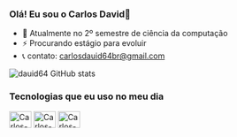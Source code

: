 ### Olá! Eu sou o Carlos David👋

- 🔭 Atualmente no 2º semestre de ciência da computação
- ⚡ Procurando estágio para evoluir
- 📞 contato: carlosdauid64br@gmail.com

![dauid64 GitHub stats](https://github-readme-stats.vercel.app/api?username=dauid64&show_icons=true&theme=radical)
### Tecnologias que eu uso no meu dia
<div>
    <img align="center" alt="Carlos-Python" height="30" width="40" src="https://cdn.jsdelivr.net/gh/devicons/devicon/icons/python/python-original.svg">
    <img align="center" alt="Carlos-C++" height="30" width="40" src="https://cdn.jsdelivr.net/gh/devicons/devicon/icons/cplusplus/cplusplus-original.svg">
    <img align="center" alt="Carlos-Unreal" height="30" width="40" src="https://cdn.jsdelivr.net/gh/devicons/devicon@v2.15.1/devicon.min.css">
</div>

